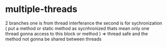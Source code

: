 # multiple-threads
2 branches
one is from thread interferance
the second is for sychronization ( put a method or static method as sycnhronized thats mean only one thread gonna access to this block or method ) => thread safe and the method not gonna be shared between threads
